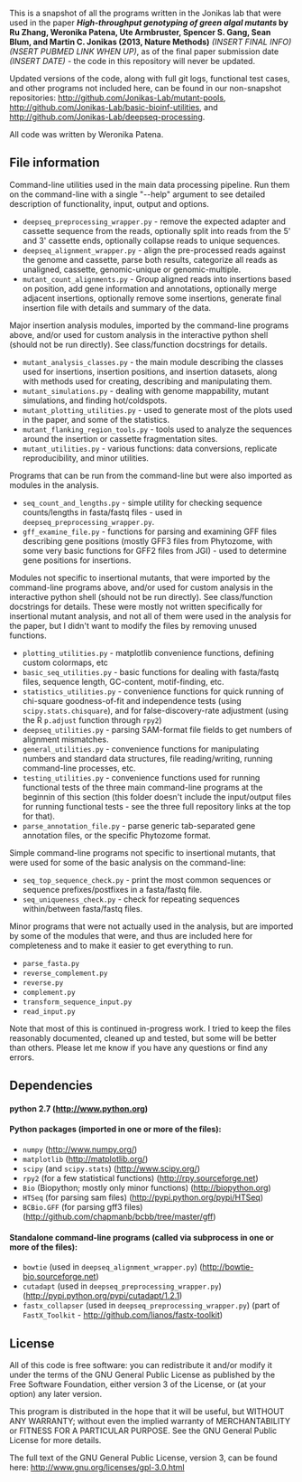 This is a snapshot of all the programs written in the Jonikas lab that were used in the paper **_High-throughput genotyping of green algal mutants_ by Ru Zhang, Weronika Patena, Ute Armbruster, Spencer S. Gang, Sean Blum, and Martin C. Jonikas (2013, Nature Methods)** _(INSERT FINAL INFO)_ _(NSERT PUBMED LINK WHEN UP)_, as of the final paper submission date _(INSERT DATE)_ - the code in this repository will never be updated.

Updated versions of the code, along with full git logs, functional test cases, and other programs not included here, can be found in our non-snapshot repositories: http://github.com/Jonikas-Lab/mutant-pools, http://github.com/Jonikas-Lab/basic-bioinf-utilities, and http://github.com/Jonikas-Lab/deepseq-processing.

All code was written by Weronika Patena.  

## File information

Command-line utilities used in the main data processing pipeline.  Run them on the command-line with a single "--help" argument to see detailed description of functionality, input, output and options.
 *   `deepseq_preprocessing_wrapper.py` - remove the expected adapter and cassette sequence from the reads, optionally split into reads from the 5' and 3' cassette ends, optionally collapse reads to unique sequences.
 *   `deepseq_alignment_wrapper.py` - align the pre-processed reads against the genome and cassette, parse both results, categorize all reads as unaligned, cassette, genomic-unique or genomic-multiple.
 *   `mutant_count_alignments.py` - Group aligned reads into insertions based on position, add gene information and annotations, optionally merge adjacent insertions, optionally remove some insertions, generate final insertion file with details and summary of the data.

Major insertion analysis modules, imported by the command-line programs above, and/or used for custom analysis in the interactive python shell (should not be run directly).  See class/function docstrings for details.
 *   `mutant_analysis_classes.py` - the main module describing the classes used for insertions, insertion positions, and insertion datasets, along with methods used for creating, describing and manipulating them.
 *   `mutant_simulations.py` - dealing with genome mappability, mutant simulations, and finding hot/coldspots.
 *   `mutant_plotting_utilities.py` - used to generate most of the plots used in the paper, and some of the statistics.
 *   `mutant_flanking_region_tools.py` - tools used to analyze the sequences around the insertion or cassette fragmentation sites.
 *   `mutant_utilities.py` - various functions: data conversions, replicate reproducibility, and minor utilities.

Programs that can be run from the command-line but were also imported as modules in the analysis.
 *   `seq_count_and_lengths.py` - simple utility for checking sequence counts/lengths in fasta/fastq files - used in `deepseq_preprocessing_wrapper.py`.
 *   `gff_examine_file.py` - functions for parsing and examining GFF files describing gene positions (mostly GFF3 files from Phytozome, with some very basic functions for GFF2 files from JGI) - used to determine gene positions for insertions.

Modules not specific to insertional mutants, that were imported by the command-line programs above, and/or used for custom analysis in the interactive python shell (should not be run directly).  See class/function docstrings for details.  These were mostly not written specifically for insertional mutant analysis, and not all of them were used in the analysis for the paper, but I didn't want to modify the files by removing unused functions.
 *   `plotting_utilities.py` - matplotlib convenience functions, defining custom colormaps, etc
 *   `basic_seq_utilities.py` - basic functions for dealing with fasta/fastq files, sequence length, GC-content, motif-finding, etc.
 *   `statistics_utilities.py` - convenience functions for quick running of chi-square goodness-of-fit and independence tests (using `scipy.stats.chisquare`), and for false-discovery-rate adjustment (using the R `p.adjust` function through `rpy2`)
 *   `deepseq_utilities.py` - parsing SAM-format file fields to get numbers of alignment mismatches.
 *   `general_utilities.py` - convenience functions for manipulating numbers and standard data structures, file reading/writing, running command-line processes, etc. 
 *   `testing_utilities.py` - convenience functions used for running functional tests of the three main command-line programs at the beginnin of this section (this folder doesn't include the input/output files for running functional tests - see the three full repository links at the top for that).
 *   `parse_annotation_file.py` - parse generic tab-separated gene annotation files, or the specific Phytozome format.

Simple command-line programs not specific to insertional mutants, that were used for some of the basic analysis on the command-line:
 *   `seq_top_sequence_check.py` - print the most common sequences or sequence prefixes/postfixes in a fasta/fastq file.
 *   `seq_uniqueness_check.py` - check for repeating sequences within/between fasta/fastq files.

Minor programs that were not actually used in the analysis, but are imported by some of the modules that were, and thus are included here for completeness and to make it easier to get everything to run.
 *   `parse_fasta.py`
 *   `reverse_complement.py`
 *   `reverse.py`
 *   `complement.py`
 *   `transform_sequence_input.py`
 *   `read_input.py`

Note that most of this is continued in-progress work.  I tried to keep the files reasonably documented, cleaned up and tested, but some will be better than others.  Please let me know if you have any questions or find any errors.

## Dependencies

#### python 2.7 (http://www.python.org)

#### Python packages (imported in one or more of the files):

 *   `numpy` (http://www.numpy.org/)
 *   `matplotlib` (http://matplotlib.org/)
 *   `scipy` (and `scipy.stats`) (http://www.scipy.org/)
 *   `rpy2` (for a few statistical functions) (http://rpy.sourceforge.net)
 *   `Bio` (Biopython; mostly only minor functions) (http://biopython.org)
 *   `HTSeq` (for parsing sam files) (http://pypi.python.org/pypi/HTSeq)
 *   `BCBio.GFF` (for parsing gff3 files) (http://github.com/chapmanb/bcbb/tree/master/gff)

#### Standalone command-line programs (called via subprocess in one or more of the files):

 *   `bowtie` (used in `deepseq_alignment_wrapper.py`) (http://bowtie-bio.sourceforge.net)
 *   `cutadapt` (used in `deepseq_preprocessing_wrapper.py`) (http://pypi.python.org/pypi/cutadapt/1.2.1)
 *   `fastx_collapser` (used in `deepseq_preprocessing_wrapper.py`) (part of `FastX_Toolkit` - http://github.com/lianos/fastx-toolkit)

## License

All of this code is free software: you can redistribute it and/or modify it under the terms of the GNU General Public License as published by the Free Software Foundation, either version 3 of the License, or (at your option) any later version.

This program is distributed in the hope that it will be useful, but WITHOUT ANY WARRANTY; without even the implied warranty of MERCHANTABILITY or FITNESS FOR A PARTICULAR PURPOSE. See the GNU General Public License for more details.

The full text of the GNU General Public License, version 3, can be found here: http://www.gnu.org/licenses/gpl-3.0.html
